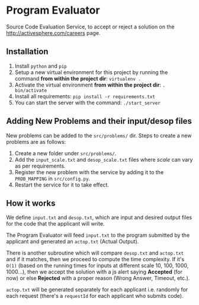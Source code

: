 **Program Evaluator**
==================

Source Code Evaluation Service, to accept or reject a solution on the http://activesphere.com/careers page.

Installation
--------------
1. Install `python` and `pip`
2. Setup a new virtual environment for this project by running the command **from within the project
   dir**: `virtualenv .` 
3. Activate the virtual environment **from within the project dir**: `. bin/activate`
3. Install all requirements: `pip install -r requirements.txt`
4. You can start the server with the command: `./start_server`


Adding New Problems and their input/desop files
-----------------------------------------------

New problems can be added to the `src/problems/` dir. Steps to create a new problems are as
follows:

1. Create a new folder under `src/problems/`.
2. Add the `input_scale.txt` and `desop_scale.txt` files where *scale* can vary as per
   requirements.
3. Register the new problem with the service by adding it to the `PROB_MAPPING` in `src/config.py`.
4. Restart the service for it to take effect.

How it works
-------------

We define `input.txt` and `desop.txt`, which are input and desired output files for the code that
the applicant will write.

The Program Evaluator will feed `input.txt` to the program submitted by the applicant and generated
an `actop.txt` (Actual Output).

There is another subroutine which will compare `desop.txt` and `actop.txt` and if it matches, then we
proceed to compute the time complexity. If it's `O(1)` (based on the running times for inputs at
different scale 10, 100, 1000, 1000...), then we accept the solution with a js alert saying
**Accepted** (for now) or else **Rejected** with a proper reason (Wrong Answer, Timeout, etc.).

`actop.txt` will be generated separately for each applicant i.e. randomly for each request (there's
a `requestId` for each applicant who submits code).

